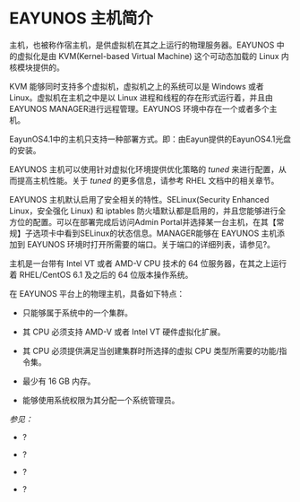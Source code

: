 # EAYUNOS 主机简介

主机，也被称作宿主机，是供虚拟机在其之上运行的物理服务器。EAYUNOS
中的虚拟化是由 KVM(Kernel-based Virtual Machine) 这个可动态加载的 Linux
内核模块提供的。

KVM 能够同时支持多个虚拟机，虚拟机之上的系统可以是 Windows 或者
Linux。虚拟机在主机之中是以 Linux 进程和线程的存在形式运行着，并且由
EAYUNOS MANAGER进行远程管理。EAYUNOS 环境中存在一个或者多个主机。

EayunOS4.1中的主机只支持一种部署方式。即：由Eayun提供的EayunOS4.1光盘的安装。

EAYUNOS 主机可以使用针对虚拟化环境提供优化策略的 *tuned*
来进行配置，从而提高主机性能。关于 *tuned* 的更多信息，请参考 RHEL
文档中的相关章节。

EAYUNOS 主机默认启用了安全相关的特性。SELinux(Security Enhanced
Linux，安全强化 Linux) 和 iptables
防火墙默认都是启用的，并且您能够进行全方位的配置。可以在部署完成后访问Admin Portal并选择某一台主机，在其【常规】子选项卡中看到SELinux的状态信息。MANAGER能够在 EAYUNOS
主机添加到 EAYUNOS 环境时打开所需要的端口。关于端口的详细列表，请参见?。

主机是一台带有 Intel VT 或者 AMD-V CPU 技术的 64
位服务器，在其之上运行着 RHEL/CentOS 6.1 及之后的 64 位版本操作系统。

在 EAYUNOS 平台上的物理主机，具备如下特点：

-   只能够属于系统中的一个集群。

-   其 CPU 必须支持 AMD-V 或者 Intel VT 硬件虚拟化扩展。

-   其 CPU 必须提供满足当创建集群时所选择的虚拟 CPU
    类型所需要的功能/指令集。

-   最少有 16 GB 内存。

-   能够使用系统权限为其分配一个系统管理员。

*参见：*

-   ?

-   ?

-   ?

-   ?

